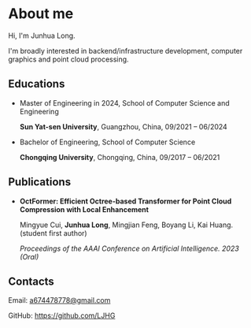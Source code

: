 # About me

Hi, I'm Junhua Long.

I'm broadly interested in  backend/infrastructure development, computer graphics and point cloud processing.



## Educations

- Master of Engineering in 2024, School of Computer Science and Engineering

  **Sun Yat-sen University**, Guangzhou, China, 09/2021 – 06/2024

- Bachelor of Engineering, School of Computer Science

  **Chongqing University**, Chongqing, China, 09/2017 – 06/2021



## Publications

- **OctFormer: Efficient Octree-based Transformer for Point Cloud Compression with Local Enhancement**

  Mingyue Cui, **Junhua Long**, Mingjian Feng, Boyang Li, Kai Huang. (student first author)

  *Proceedings of the AAAI Conference on Artificial Intelligence. 2023 (Oral)*



## Contacts

Email: [a674478778@gmail.com](mailto:a674478778@gmail.com)

GitHub: https://github.com/LJHG
